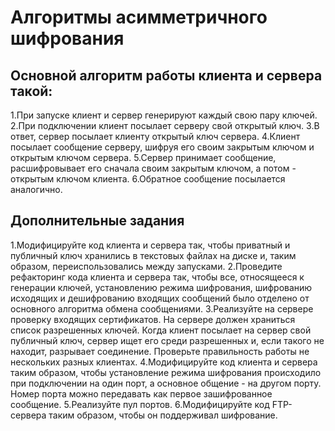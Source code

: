 # Алгоритмы асимметричного шифрования

## Основной алгоритм работы клиента и сервера такой:

1.При запуске клиент и сервер генерируют каждый свою пару ключей.
2.При подключении клиент посылает серверу свой открытый ключ.
3.В ответ, сервер посылает клиенту открытый ключ сервера.
4.Клиент посылает сообщение серверу, шифруя его своим закрытым ключом и открытым ключом сервера.
5.Сервер принимает сообщение, расшифровывает его сначала своим закрытым ключом, а потом - открытым ключом клиента.
6.Обратное сообщение посылается аналогично.


## Дополнительные задания
1.Модифицируйте код клиента и сервера так, чтобы приватный и публичный ключ хранились в текстовых файлах на диске и, таким образом, переиспользовались между запусками.
2.Проведите рефакторинг кода клиента и сервера так, чтобы все, относящееся к генерации ключей, установлению режима шифрования, шифрованию исходящих и дешифрованию входящих сообщений было отделено от основного алгоритма обмена сообщениями.
3.Реализуйте на сервере проверку входящих сертификатов. На сервере должен храниться список разрешенных ключей. Когда клиент посылает на сервер свой публичный ключ, сервер ищет его среди разрешенных и, если такого не находит, разрывает соединение. Проверьте правильность работы не нескольких разных клиентах.
4.Модифицируйте код клиента и сервера таким образом, чтобы установление режима шифрования происходило при подключении на один порт, а основное общение - на другом порту. Номер порта можно передавать как первое зашифрованное сообщение.
5.Реализуйте пул портов.
6.Модифицируйте код FTP-сервера таким образом, чтобы он поддерживал шифрование.
